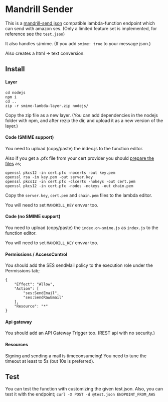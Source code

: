 # Mandrill Sender

This is a [mandrill-send json](https://mandrillapp.com/api/docs/messages.JSON.html#method=send) compatible lambda-function endpoint which can send with amazon ses.
(Only a limited feature set is implemented, for reference see the `test.json`)

It also handles s/mime. (If you add `smime: true` to your message json.)

Also creates a html -> text conversion.

## Install
#### Layer
```
cd nodejs
npm i
cd ..
zip -r smime-lambda-layer.zip nodejs/
```
Copy the zip file as a new layer. (You can add dependencies in the nodejs folder with npm, and after rezip the dir, and upload it as a new version of the layer.)

#### Code (SMIME support)
You need to upload (copy/paste) the index.js to the function editor.

Also if you get a .pfx file from your cert provider you should [prepare the files](https://uly.me/convert-pfx-to-pem-format/) as;
```
openssl pkcs12 -in cert.pfx -nocerts -out key.pem
openssl rsa -in key.pem -out server.key
openssl pkcs12 -in cert.pfx -clcerts -nokeys -out cert.pem
openssl pkcs12 -in cert.pfx -nodes -nokeys -out chain.pem
```
Copy the `server.key`, `cert.pem` and `chain.pem` files to the lambda editor.

You will need to set `MANDRILL_KEY` envvar too.
 
#### Code (no SMIME support)
You need to upload (copy/paste) the `index.on-smime.js` as `index.js` to the function editor.

You will need to set `MANDRILL_KEY` envvar too.

#### Permissions / AccessControl
You should add the SES sendMail policy to the execution role under the Permissions tab;
```
{
    "Effect": "Allow",
    "Action": [
        "ses:SendEmail",
        "ses:SendRawEmail"
    ],
    "Resource": "*"
}
```

#### Api gateway
You should add an API Gateway Trigger too. (REST api with no security.)

#### Resources
Signing and sending a mail is timeconsumeing! You need to tune the timeout at least to 5s (but 10s is preferred).

## Test
You can test the function with customizing the given test.json. Also, you can test it with the endpoint;
`curl -X POST -d @test.json ENDPOINT_FROM_AWS`
